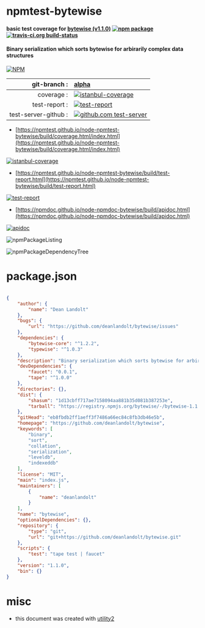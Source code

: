# npmtest-bytewise

#### basic test coverage for  [bytewise (v1.1.0)](https://github.com/deanlandolt/bytewise)  [![npm package](https://img.shields.io/npm/v/npmtest-bytewise.svg?style=flat-square)](https://www.npmjs.org/package/npmtest-bytewise) [![travis-ci.org build-status](https://api.travis-ci.org/npmtest/node-npmtest-bytewise.svg)](https://travis-ci.org/npmtest/node-npmtest-bytewise)

#### Binary serialization which sorts bytewise for arbirarily complex data structures

[![NPM](https://nodei.co/npm/bytewise.png?downloads=true&downloadRank=true&stars=true)](https://www.npmjs.com/package/bytewise)

| git-branch : | [alpha](https://github.com/npmtest/node-npmtest-bytewise/tree/alpha)|
|--:|:--|
| coverage : | [![istanbul-coverage](https://npmtest.github.io/node-npmtest-bytewise/build/coverage.badge.svg)](https://npmtest.github.io/node-npmtest-bytewise/build/coverage.html/index.html)|
| test-report : | [![test-report](https://npmtest.github.io/node-npmtest-bytewise/build/test-report.badge.svg)](https://npmtest.github.io/node-npmtest-bytewise/build/test-report.html)|
| test-server-github : | [![github.com test-server](https://npmtest.github.io/node-npmtest-bytewise/GitHub-Mark-32px.png)](https://npmtest.github.io/node-npmtest-bytewise/build/app/index.html) | | build-artifacts : | [![build-artifacts](https://npmtest.github.io/node-npmtest-bytewise/glyphicons_144_folder_open.png)](https://github.com/npmtest/node-npmtest-bytewise/tree/gh-pages/build)|

- [https://npmtest.github.io/node-npmtest-bytewise/build/coverage.html/index.html](https://npmtest.github.io/node-npmtest-bytewise/build/coverage.html/index.html)

[![istanbul-coverage](https://npmtest.github.io/node-npmtest-bytewise/build/screenCapture.buildCi.browser.%252Ftmp%252Fbuild%252Fcoverage.lib.html.png)](https://npmtest.github.io/node-npmtest-bytewise/build/coverage.html/index.html)

- [https://npmtest.github.io/node-npmtest-bytewise/build/test-report.html](https://npmtest.github.io/node-npmtest-bytewise/build/test-report.html)

[![test-report](https://npmtest.github.io/node-npmtest-bytewise/build/screenCapture.buildCi.browser.%252Ftmp%252Fbuild%252Ftest-report.html.png)](https://npmtest.github.io/node-npmtest-bytewise/build/test-report.html)

- [https://npmdoc.github.io/node-npmdoc-bytewise/build/apidoc.html](https://npmdoc.github.io/node-npmdoc-bytewise/build/apidoc.html)

[![apidoc](https://npmdoc.github.io/node-npmdoc-bytewise/build/screenCapture.buildCi.browser.%252Ftmp%252Fbuild%252Fapidoc.html.png)](https://npmdoc.github.io/node-npmdoc-bytewise/build/apidoc.html)

![npmPackageListing](https://npmtest.github.io/node-npmtest-bytewise/build/screenCapture.npmPackageListing.svg)

![npmPackageDependencyTree](https://npmtest.github.io/node-npmtest-bytewise/build/screenCapture.npmPackageDependencyTree.svg)



# package.json

```json

{
    "author": {
        "name": "Dean Landolt"
    },
    "bugs": {
        "url": "https://github.com/deanlandolt/bytewise/issues"
    },
    "dependencies": {
        "bytewise-core": "^1.2.2",
        "typewise": "^1.0.3"
    },
    "description": "Binary serialization which sorts bytewise for arbirarily complex data structures",
    "devDependencies": {
        "faucet": "0.0.1",
        "tape": "^1.0.0"
    },
    "directories": {},
    "dist": {
        "shasum": "1d13cbff717ae7158094aa881b35d081b387253e",
        "tarball": "https://registry.npmjs.org/bytewise/-/bytewise-1.1.0.tgz"
    },
    "gitHead": "eb8fbdb2ff1aeff3f7486a66ec84c8fb3db46e5b",
    "homepage": "https://github.com/deanlandolt/bytewise",
    "keywords": [
        "binary",
        "sort",
        "collation",
        "serialization",
        "leveldb",
        "indexeddb"
    ],
    "license": "MIT",
    "main": "index.js",
    "maintainers": [
        {
            "name": "deanlandolt"
        }
    ],
    "name": "bytewise",
    "optionalDependencies": {},
    "repository": {
        "type": "git",
        "url": "git+https://github.com/deanlandolt/bytewise.git"
    },
    "scripts": {
        "test": "tape test | faucet"
    },
    "version": "1.1.0",
    "bin": {}
}
```



# misc
- this document was created with [utility2](https://github.com/kaizhu256/node-utility2)
